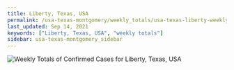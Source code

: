 ```yaml
---
title: Liberty, Texas, USA
permalink: /usa-texas-montgomery/weekly_totals/usa-texas-liberty-weekly_totals.html
last_updated: Sep 14, 2021
keywords: ["Liberty, Texas, USA", "weekly totals"]
sidebar: usa-texas-montgomery_sidebar
---
```


![Weekly Totals of Confirmed Cases for Liberty, Texas, USA](/covid_tracker/images/graphs/usa-texas-liberty-weekly_totals_graph.png)
